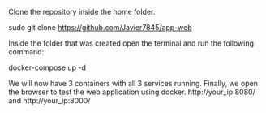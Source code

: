 Clone the repository inside the home folder.

sudo git clone https://github.com/Javier7845/app-web

Inside the folder that was created open the terminal and run the following command:

docker-compose up -d
 
We will now have 3 containers with all 3 services running. Finally, we open the browser to test the web application using docker.
http://your_ip:8080/ and http://your_ip:8000/
